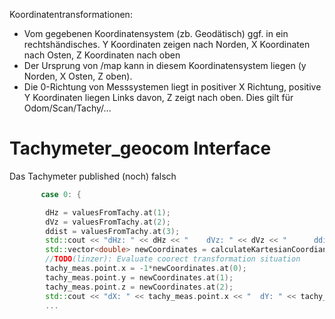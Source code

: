 Koordinatentransformationen:

* Vom gegebenen Koordinatensystem (zb. Geodätisch) ggf. in ein rechtshändisches. Y Koordinaten zeigen nach Norden, X Koordinaten nach Osten, Z Koordinaten nach oben
* Der Ursprung von /map kann in diesem Koordinatensystem liegen (y Norden, X Osten, Z oben).
* Die 0-Richtung von Messsystemen liegt in positiver X Richtung, positive Y Koordinaten liegen Links davon, Z zeigt nach oben. Dies gilt für Odom/Scan/Tachy/...



# Tachymeter_geocom Interface

Das Tachymeter published (noch) falsch

```cpp
       case 0: { 

        dHz = valuesFromTachy.at(1);
        dVz = valuesFromTachy.at(2);
        ddist = valuesFromTachy.at(3);
        std::cout << "dHz: " << dHz << "	dVz: " << dVz << "		ddist: " << ddist << std::endl;
        std::vector<double> newCoordinates = calculateKartesianCoordiantes(dHz, dVz, ddist);
        //TODO(linzer): Evaluate coorect transformation situation
        tachy_meas.point.x = -1*newCoordinates.at(0);
        tachy_meas.point.y = newCoordinates.at(1);
        tachy_meas.point.z = newCoordinates.at(2);
        std::cout << "dX: " << tachy_meas.point.x << "	dY: " << tachy_meas.point.y << "		dZ: " << tachy_meas.point.z << std::endl;
        ...
```
